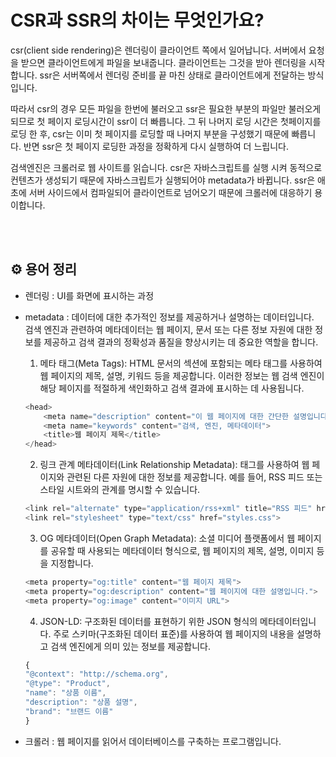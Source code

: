 # CSR과 SSR의 차이는 무엇인가요?
csr(client side rendering)은 렌더링이 클라이언트 쪽에서 일어납니다. 서버에서 요청을 받으면 클라이언트에게 파일을 보내줍니다. 클라이언트는 그것을 받아 렌더링을 시작합니다. 
ssr은 서버쪽에서 렌더링 준비를 끝 마친 상태로 클라이언트에게 전달하는 방식입니다.

따라서  csr의 경우 모든 파일을 한번에 불러오고 ssr은 필요한 부분의 파일만 불러오게 되므로 첫 페이지 로딩시간이 ssr이 더 빠릅니다.
그 뒤 나머지 로딩 시간은 첫페이지를 로딩 한 후, csr는 이미 첫 페이지를 로딩할 때 나머지 부분을 구성했기 때문에 빠릅니다.
반면 ssr은 첫 페이지 로딩한 과정을 정확하게 다시 실행하여 더 느립니다.

검색엔진은 크롤러로 웹 사이트를 읽습니다. csr은 자바스크립트를 실행 시켜 동적으로 컨텐츠가 생성되기 때문에 자바스크립트가 실행되어야 metadata가 바뀝니다. ssr은 애초에 서버 사이드에서 컴파일되어 클라이언트로 넘어오기 때문에 크롤러에 대응하기 용이합니다.


<br/>
<br/>

## ⚙️ 용어 정리
- 렌더링 : UI를 화면에 표시하는 과정
- metadata : 데이터에 대한 추가적인 정보를 제공하거나 설명하는 데이터입니다.  
   검색 엔진과 관련하여 메타데이터는 웹 페이지, 문서 또는 다른 정보 자원에 대한 정보를 제공하고 검색 결과의 정확성과 품질을 향상시키는 데 중요한 역할을 합니다.  

   1. 메타 태그(Meta Tags): HTML 문서의 <head> 섹션에 포함되는 메타 태그를 사용하여 웹 페이지의 제목, 설명, 키워드 등을 제공합니다. 이러한 정보는 웹 검색 엔진이 해당 페이지를 적절하게 색인화하고 검색 결과에 표시하는 데 사용됩니다.
    ```js
    <head>
        <meta name="description" content="이 웹 페이지에 대한 간단한 설명입니다.">
        <meta name="keywords" content="검색, 엔진, 메타데이터">
        <title>웹 페이지 제목</title>
    </head>
    ```

    2. 링크 관계 메타데이터(Link Relationship Metadata): <link> 태그를 사용하여 웹 페이지와 관련된 다른 자원에 대한 정보를 제공합니다. 예를 들어, RSS 피드 또는 스타일 시트와의 관계를 명시할 수 있습니다.
    ```js
    <link rel="alternate" type="application/rss+xml" title="RSS 피드" href="/rss-feed.xml">
    <link rel="stylesheet" type="text/css" href="styles.css">
    ```
    3. OG 메타데이터(Open Graph Metadata): 소셜 미디어 플랫폼에서 웹 페이지를 공유할 때 사용되는 메타데이터 형식으로, 웹 페이지의 제목, 설명, 이미지 등을 지정합니다.
    ```js
    <meta property="og:title" content="웹 페이지 제목">
    <meta property="og:description" content="웹 페이지에 대한 설명입니다.">
    <meta property="og:image" content="이미지 URL">
    ```
    4. JSON-LD: 구조화된 데이터를 표현하기 위한 JSON 형식의 메타데이터입니다. 주로 스키마(구조화된 데이터 표준)를 사용하여 웹 페이지의 내용을 설명하고 검색 엔진에게 의미 있는 정보를 제공합니다.
    ```js
    {
    "@context": "http://schema.org",
    "@type": "Product",
    "name": "상품 이름",
    "description": "상품 설명",
    "brand": "브랜드 이름"
    }
    ```
- 크롤러 : 웹 페이지를 읽어서 데이터베이스를 구축하는 프로그램입니다.